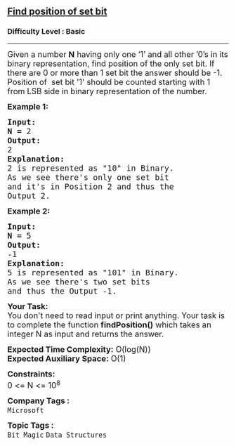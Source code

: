 <h2><a href="https://www.geeksforgeeks.org/problems/find-position-of-set-bit3706/1?page=4&difficulty=Basic&sortBy=submissions">Find position of set bit</a></h2><h3>Difficulty Level : Basic</h3><hr><div class="problems_problem_content__Xm_eO"><p><span style="font-size:18px">Given a number <strong>N</strong> having only one ‘1’ and all other ’0’s in its binary representation, find position of the only set bit. If there are 0 or more than 1 set bit the answer should be -1. Position of &nbsp;set bit&nbsp;'1' should be counted starting with 1 from LSB side in&nbsp;binary representation of the number.</span></p>

<p><span style="font-size:18px"><strong>Example 1:</strong></span></p>

<pre><span style="font-size:18px"><strong>Input:</strong></span>
<span style="font-size:18px"><strong>N = </strong>2</span>
<span style="font-size:18px"><strong>Output:</strong></span>
<span style="font-size:18px">2</span>
<span style="font-size:18px"><strong>Explanation:</strong></span>
<span style="font-size:18px">2 is represented as "10" in Binary.
As we see there's only one set bit
and it's in Position 2 and thus the
Output 2.</span></pre>

<p><span style="font-size:18px"><strong>Example 2:</strong></span></p>

<pre><span style="font-size:18px"><strong>Input:</strong></span>
<span style="font-size:18px"><strong>N = </strong>5</span>
<span style="font-size:18px"><strong>Output:</strong></span>
<span style="font-size:18px">-1</span>
<span style="font-size:18px"><strong>Explanation:</strong></span>
<span style="font-size:18px">5 is represented as "101" in Binary.
As we see there's two set bits
and thus the Output -1.</span>
</pre>

<p><span style="font-size:18px"><strong>Your Task:</strong><br>
You don't need to read input or print anything. Your task is to complete the function <strong>findPosition()</strong> which takes an integer N as input and returns the answer.</span></p>

<p><span style="font-size:18px"><strong>Expected Time Complexity:</strong> O(log(N))<br>
<strong>Expected Auxiliary Space:</strong> O(1)</span></p>

<p><span style="font-size:18px"><strong>Constraints:</strong></span><br>
<span style="font-size:18px">0 &lt;= N &lt;= 10<sup>8</sup></span></p>
</div><p><span style=font-size:18px><strong>Company Tags : </strong><br><code>Microsoft</code>&nbsp;<br><p><span style=font-size:18px><strong>Topic Tags : </strong><br><code>Bit Magic</code>&nbsp;<code>Data Structures</code>&nbsp;
